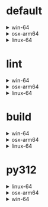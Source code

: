 # default

<details>
<summary>win-64</summary>

|Dependency|Before|After|Change|Explicit|Package|
|-|-|-|-|-|-|
|ordered_enum|0.0.8|0.0.9|Patch Upgrade|true|conda|
|pydantic|2.7.1|2.7.4|Patch Upgrade|true|conda|
|pytest|8.2.1|8.2.2|Patch Upgrade|true|conda|
|ca-certificates|2024.2.2|2024.6.2|Minor Upgrade|false|conda|
|libsqlite|3.45.3|3.46.0|Minor Upgrade|false|conda|
|libzlib|1.2.13|1.3.1|Minor Upgrade|false|conda|
|packaging|24.0|24.1|Minor Upgrade|false|conda|
|typing-extensions|4.11.0|4.12.2|Minor Upgrade|false|conda|
|typing_extensions|4.11.0|4.12.2|Minor Upgrade|false|conda|
|vc14_runtime|14.38.33135|14.40.33810|Minor Upgrade|false|conda|
|vs2015_runtime|14.38.33135|14.40.33810|Minor Upgrade|false|conda|
|zipp|3.17.0|3.19.2|Minor Upgrade|false|conda|
|openssl|3.3.0|3.3.1|Patch Upgrade|false|conda|
|pydantic-core|2.18.2|2.18.4|Patch Upgrade|false|conda|
|vc|ha32ba9b_20|h8a93ad2_20|Only build string|false|conda|

</details>

<details>
<summary>osx-arm64</summary>

|Dependency|Before|After|Change|Explicit|Package|
|-|-|-|-|-|-|
|ordered_enum|0.0.8|0.0.9|Patch Upgrade|true|conda|
|pydantic|2.7.1|2.7.4|Patch Upgrade|true|conda|
|pytest|8.2.1|8.2.2|Patch Upgrade|true|conda|
|py-rattler|py312h1a1520d_0|py312had01cb0_0|Only build string|true|conda|
|ca-certificates|2024.2.2|2024.6.2|Minor Upgrade|false|conda|
|libsqlite|3.45.3|3.46.0|Minor Upgrade|false|conda|
|libzlib|1.2.13|1.3.1|Minor Upgrade|false|conda|
|packaging|24.0|24.1|Minor Upgrade|false|conda|
|typing-extensions|4.11.0|4.12.2|Minor Upgrade|false|conda|
|typing_extensions|4.11.0|4.12.2|Minor Upgrade|false|conda|
|zipp|3.17.0|3.19.2|Minor Upgrade|false|conda|
|openssl|3.3.0|3.3.1|Patch Upgrade|false|conda|
|pydantic-core|2.18.2|2.18.4|Patch Upgrade|false|conda|

</details>

<details>
<summary>linux-64</summary>

|Dependency|Before|After|Change|Explicit|Package|
|-|-|-|-|-|-|
|ordered_enum|0.0.8|0.0.9|Patch Upgrade|true|conda|
|pydantic|2.7.1|2.7.4|Patch Upgrade|true|conda|
|pytest|8.2.1|8.2.2|Patch Upgrade|true|conda|
|ca-certificates|2024.2.2|2024.6.2|Minor Upgrade|false|conda|
|libsqlite|3.45.3|3.46.0|Minor Upgrade|false|conda|
|libzlib|1.2.13|1.3.1|Minor Upgrade|false|conda|
|packaging|24.0|24.1|Minor Upgrade|false|conda|
|typing-extensions|4.11.0|4.12.2|Minor Upgrade|false|conda|
|typing_extensions|4.11.0|4.12.2|Minor Upgrade|false|conda|
|zipp|3.17.0|3.19.2|Minor Upgrade|false|conda|
|openssl|3.3.0|3.3.1|Patch Upgrade|false|conda|
|pydantic-core|2.18.2|2.18.4|Patch Upgrade|false|conda|
|ld_impl_linux-64|hf3520f5_1|hf3520f5_4|Only build string|false|conda|
|libgcc-ng|h77fa898_7|h77fa898_9|Only build string|false|conda|
|libgomp|h77fa898_7|h77fa898_9|Only build string|false|conda|

</details>

# lint

<details>
<summary>win-64</summary>

|Dependency|Before|After|Change|Explicit|Package|
|-|-|-|-|-|-|
|typos|1.21.0|1.22.7|Minor Upgrade|true|conda|
|ruff|0.4.4|0.4.9|Patch Upgrade|true|conda|
|ca-certificates|2024.2.2|2024.6.2|Minor Upgrade|false|conda|
|filelock|3.14.0|3.15.1|Minor Upgrade|false|conda|
|libsqlite|3.45.3|3.46.0|Minor Upgrade|false|conda|
|libzlib|1.2.13|1.3.1|Minor Upgrade|false|conda|
|nodeenv|1.8.0|1.9.1|Minor Upgrade|false|conda|
|vc14_runtime|14.38.33135|14.40.33810|Minor Upgrade|false|conda|
|vs2015_runtime|14.38.33135|14.40.33810|Minor Upgrade|false|conda|
|openssl|3.3.0|3.3.1|Patch Upgrade|false|conda|
|vc|ha32ba9b_20|h8a93ad2_20|Only build string|false|conda|

</details>

<details>
<summary>osx-arm64</summary>

|Dependency|Before|After|Change|Explicit|Package|
|-|-|-|-|-|-|
|typos|1.21.0|1.22.7|Minor Upgrade|true|conda|
|ruff|0.4.4|0.4.9|Patch Upgrade|true|conda|
|ca-certificates|2024.2.2|2024.6.2|Minor Upgrade|false|conda|
|filelock|3.14.0|3.15.1|Minor Upgrade|false|conda|
|libsqlite|3.45.3|3.46.0|Minor Upgrade|false|conda|
|libzlib|1.2.13|1.3.1|Minor Upgrade|false|conda|
|nodeenv|1.8.0|1.9.1|Minor Upgrade|false|conda|
|openssl|3.3.0|3.3.1|Patch Upgrade|false|conda|

</details>

<details>
<summary>linux-64</summary>

|Dependency|Before|After|Change|Explicit|Package|
|-|-|-|-|-|-|
|typos|1.21.0|1.22.7|Minor Upgrade|true|conda|
|ruff|0.4.4|0.4.9|Patch Upgrade|true|conda|
|ca-certificates|2024.2.2|2024.6.2|Minor Upgrade|false|conda|
|filelock|3.14.0|3.15.1|Minor Upgrade|false|conda|
|libsqlite|3.45.3|3.46.0|Minor Upgrade|false|conda|
|libzlib|1.2.13|1.3.1|Minor Upgrade|false|conda|
|nodeenv|1.8.0|1.9.1|Minor Upgrade|false|conda|
|openssl|3.3.0|3.3.1|Patch Upgrade|false|conda|
|ld_impl_linux-64|hf3520f5_1|hf3520f5_4|Only build string|false|conda|
|libgcc-ng|h77fa898_7|h77fa898_9|Only build string|false|conda|
|libgomp|h77fa898_7|h77fa898_9|Only build string|false|conda|
|libstdcxx-ng|hc0a3c3a_7|hc0a3c3a_9|Only build string|false|conda|

</details>

# build

<details>
<summary>win-64</summary>

|Dependency|Before|After|Change|Explicit|Package|
|-|-|-|-|-|-|
|ordered_enum|0.0.8|0.0.9|Patch Upgrade|true|conda|
|pydantic|2.7.1|2.7.4|Patch Upgrade|true|conda|
|ca-certificates|2024.2.2|2024.6.2|Minor Upgrade|false|conda|
|certifi|2024.2.2|2024.6.2|Minor Upgrade|false|conda|
|libsqlite|3.45.3|3.46.0|Minor Upgrade|false|conda|
|libzlib|1.2.13|1.3.1|Minor Upgrade|false|conda|
|more-itertools|10.2.0|10.3.0|Minor Upgrade|false|conda|
|packaging|24.0|24.1|Minor Upgrade|false|conda|
|pkginfo|1.10.0|1.11.1|Minor Upgrade|false|conda|
|typing-extensions|4.11.0|4.12.2|Minor Upgrade|false|conda|
|typing_extensions|4.11.0|4.12.2|Minor Upgrade|false|conda|
|vc14_runtime|14.38.33135|14.40.33810|Minor Upgrade|false|conda|
|vs2015_runtime|14.38.33135|14.40.33810|Minor Upgrade|false|conda|
|zipp|3.17.0|3.19.2|Minor Upgrade|false|conda|
|openssl|3.3.0|3.3.1|Patch Upgrade|false|conda|
|pydantic-core|2.18.2|2.18.4|Patch Upgrade|false|conda|
|requests|2.32.2|2.32.3|Patch Upgrade|false|conda|
|vc|ha32ba9b_20|h8a93ad2_20|Only build string|false|conda|

</details>

<details>
<summary>osx-arm64</summary>

|Dependency|Before|After|Change|Explicit|Package|
|-|-|-|-|-|-|
|ordered_enum|0.0.8|0.0.9|Patch Upgrade|true|conda|
|pydantic|2.7.1|2.7.4|Patch Upgrade|true|conda|
|ca-certificates|2024.2.2|2024.6.2|Minor Upgrade|false|conda|
|certifi|2024.2.2|2024.6.2|Minor Upgrade|false|conda|
|libsqlite|3.45.3|3.46.0|Minor Upgrade|false|conda|
|libzlib|1.2.13|1.3.1|Minor Upgrade|false|conda|
|more-itertools|10.2.0|10.3.0|Minor Upgrade|false|conda|
|packaging|24.0|24.1|Minor Upgrade|false|conda|
|pkginfo|1.10.0|1.11.1|Minor Upgrade|false|conda|
|typing-extensions|4.11.0|4.12.2|Minor Upgrade|false|conda|
|typing_extensions|4.11.0|4.12.2|Minor Upgrade|false|conda|
|zipp|3.17.0|3.19.2|Minor Upgrade|false|conda|
|openssl|3.3.0|3.3.1|Patch Upgrade|false|conda|
|pydantic-core|2.18.2|2.18.4|Patch Upgrade|false|conda|
|requests|2.32.2|2.32.3|Patch Upgrade|false|conda|

</details>

<details>
<summary>linux-64</summary>

|Dependency|Before|After|Change|Explicit|Package|
|-|-|-|-|-|-|
|ordered_enum|0.0.8|0.0.9|Patch Upgrade|true|conda|
|pydantic|2.7.1|2.7.4|Patch Upgrade|true|conda|
|ca-certificates|2024.2.2|2024.6.2|Minor Upgrade|false|conda|
|certifi|2024.2.2|2024.6.2|Minor Upgrade|false|conda|
|libsqlite|3.45.3|3.46.0|Minor Upgrade|false|conda|
|libzlib|1.2.13|1.3.1|Minor Upgrade|false|conda|
|more-itertools|10.2.0|10.3.0|Minor Upgrade|false|conda|
|packaging|24.0|24.1|Minor Upgrade|false|conda|
|pkginfo|1.10.0|1.11.1|Minor Upgrade|false|conda|
|typing-extensions|4.11.0|4.12.2|Minor Upgrade|false|conda|
|typing_extensions|4.11.0|4.12.2|Minor Upgrade|false|conda|
|zipp|3.17.0|3.19.2|Minor Upgrade|false|conda|
|cryptography|42.0.7|42.0.8|Patch Upgrade|false|conda|
|openssl|3.3.0|3.3.1|Patch Upgrade|false|conda|
|pydantic-core|2.18.2|2.18.4|Patch Upgrade|false|conda|
|requests|2.32.2|2.32.3|Patch Upgrade|false|conda|
|ld_impl_linux-64|hf3520f5_1|hf3520f5_4|Only build string|false|conda|
|libgcc-ng|h77fa898_7|h77fa898_9|Only build string|false|conda|
|libgomp|h77fa898_7|h77fa898_9|Only build string|false|conda|
|libstdcxx-ng|hc0a3c3a_7|hc0a3c3a_9|Only build string|false|conda|

</details>

# py312

<details>
<summary>linux-64</summary>

|Dependency|Before|After|Change|Explicit|Package|
|-|-|-|-|-|-|
|ordered_enum|0.0.8|0.0.9|Patch Upgrade|true|conda|
|pydantic|2.7.1|2.7.4|Patch Upgrade|true|conda|
|pytest|8.2.1|8.2.2|Patch Upgrade|true|conda|
|ca-certificates|2024.2.2|2024.6.2|Minor Upgrade|false|conda|
|libsqlite|3.45.3|3.46.0|Minor Upgrade|false|conda|
|libzlib|1.2.13|1.3.1|Minor Upgrade|false|conda|
|packaging|24.0|24.1|Minor Upgrade|false|conda|
|typing-extensions|4.11.0|4.12.2|Minor Upgrade|false|conda|
|typing_extensions|4.11.0|4.12.2|Minor Upgrade|false|conda|
|zipp|3.17.0|3.19.2|Minor Upgrade|false|conda|
|openssl|3.3.0|3.3.1|Patch Upgrade|false|conda|
|pydantic-core|2.18.2|2.18.4|Patch Upgrade|false|conda|
|ld_impl_linux-64|hf3520f5_1|hf3520f5_4|Only build string|false|conda|
|libgcc-ng|h77fa898_7|h77fa898_9|Only build string|false|conda|
|libgomp|h77fa898_7|h77fa898_9|Only build string|false|conda|

</details>

<details>
<summary>osx-arm64</summary>

|Dependency|Before|After|Change|Explicit|Package|
|-|-|-|-|-|-|
|ordered_enum|0.0.8|0.0.9|Patch Upgrade|true|conda|
|pydantic|2.7.1|2.7.4|Patch Upgrade|true|conda|
|pytest|8.2.1|8.2.2|Patch Upgrade|true|conda|
|py-rattler|py312h1a1520d_0|py312had01cb0_0|Only build string|true|conda|
|ca-certificates|2024.2.2|2024.6.2|Minor Upgrade|false|conda|
|libsqlite|3.45.3|3.46.0|Minor Upgrade|false|conda|
|libzlib|1.2.13|1.3.1|Minor Upgrade|false|conda|
|packaging|24.0|24.1|Minor Upgrade|false|conda|
|typing-extensions|4.11.0|4.12.2|Minor Upgrade|false|conda|
|typing_extensions|4.11.0|4.12.2|Minor Upgrade|false|conda|
|zipp|3.17.0|3.19.2|Minor Upgrade|false|conda|
|openssl|3.3.0|3.3.1|Patch Upgrade|false|conda|
|pydantic-core|2.18.2|2.18.4|Patch Upgrade|false|conda|

</details>

<details>
<summary>win-64</summary>

|Dependency|Before|After|Change|Explicit|Package|
|-|-|-|-|-|-|
|ordered_enum|0.0.8|0.0.9|Patch Upgrade|true|conda|
|pydantic|2.7.1|2.7.4|Patch Upgrade|true|conda|
|pytest|8.2.1|8.2.2|Patch Upgrade|true|conda|
|ca-certificates|2024.2.2|2024.6.2|Minor Upgrade|false|conda|
|libsqlite|3.45.3|3.46.0|Minor Upgrade|false|conda|
|libzlib|1.2.13|1.3.1|Minor Upgrade|false|conda|
|packaging|24.0|24.1|Minor Upgrade|false|conda|
|typing-extensions|4.11.0|4.12.2|Minor Upgrade|false|conda|
|typing_extensions|4.11.0|4.12.2|Minor Upgrade|false|conda|
|vc14_runtime|14.38.33135|14.40.33810|Minor Upgrade|false|conda|
|vs2015_runtime|14.38.33135|14.40.33810|Minor Upgrade|false|conda|
|zipp|3.17.0|3.19.2|Minor Upgrade|false|conda|
|openssl|3.3.0|3.3.1|Patch Upgrade|false|conda|
|pydantic-core|2.18.2|2.18.4|Patch Upgrade|false|conda|
|vc|ha32ba9b_20|h8a93ad2_20|Only build string|false|conda|

</details>

[^1]: **Bold** means explicit dependency.
[^2]: Dependency got downgraded.
